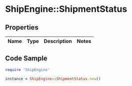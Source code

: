 # ShipEngine::ShipmentStatus

## Properties

Name | Type | Description | Notes
------------ | ------------- | ------------- | -------------

## Code Sample

```ruby
require 'ShipEngine'

instance = ShipEngine::ShipmentStatus.new()
```


